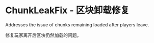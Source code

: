 # ChunkLeakFix - 区块卸载修复

Addresses the issue of chunks remaining loaded after players leave.

修复玩家离开后区块仍然加载的问题。